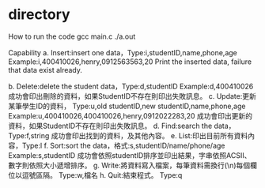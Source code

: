 # directory

How to run the code
gcc main.c
./a.out

Capability
a. Insert:insert one data，Type:i,studentID,name,phone,age
Example:i,400410026,henry,0912563563,20
Print the inserted data, failure that data exist already.

b. Delete:delete the student data，Type:d,studentID
Example:d,400410026
成功會印出刪除的資料，如果StudentID不存在則印出失敗訊息。
c. Update:更新某筆學生ID的資料，
Type:u,old studentID,new studentID,name,phone,age
Example:u,400410026,400410026,henry,0912022283,20
成功會印出更新的資料，如果StudentID不存在則印出失敗訊息。
d. Find:search the data，Type:f,string
 成功會印出找到的資料，及其他內容。
e. List:印出目前所有資料內容，Type:l
f. Sort:sort the data，格式:s,studentID/name/phone/age
 Example:s,studentID
 成功會依照studentID排序並印出結果，字串依照ACSII、數字則依照大小遞增排序。
g. Write:將資料寫入檔案，每筆資料需換行(\n)每個欄位以逗號區隔。
 Type:w,檔名
h. Quit:結束程式。
 Type:q
